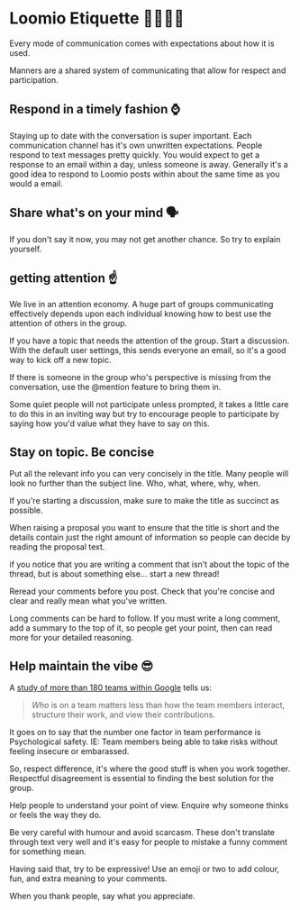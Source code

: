 # Loomio Etiquette 👨‍👩‍👧‍👦

Every mode of communication comes with expectations about how it is used.

Manners are a shared system of communicating that allow for respect and participation.

## Respond in a timely fashion ⌚️
Staying up to date with the conversation is super important. Each communication channel has it's own unwritten expectations. People respond to text messages pretty quickly. You would expect to get a response to an email within a day, unless someone is away. Generally it's a good idea to respond to Loomio posts within about the same time as you would a email.

## Share what's on your mind 🗣
If you don't say it now, you may not get another chance. So try to explain yourself. 

## getting attention ☝️
We live in an attention economy. A huge part of groups communicating effectively depends upon each individual knowing how to best use the attention of others in the group.

If you have a topic that needs the attention of the group. Start a discussion. With the default user settings, this sends everyone an email, so it's a good way to kick off a new topic. 

If there is someone in the group who's perspective is missing from the conversation, use the @mention feature to bring them in.

Some quiet people will not participate unless prompted, it takes a little care to do this in an inviting way but try to encourage people to participate by saying how you'd value what they have to say on this.

## Stay on topic. Be concise
Put all the relevant info you can very concisely in the title. Many people  will look no further than the subject line. Who, what, where, why, when.

If you're starting a discussion, make sure to make the title as succinct as possible. 

When raising a proposal you want to ensure that the title is short and the details contain just the right amount of information so people can decide by reading the proposal text.

if you notice that you are writing a comment that isn’t about the topic of the thread, but is about something else... start a new thread!

Reread your comments before you post. Check that you're concise and clear and really mean what you've written.

Long comments can be hard to follow. If you must write a long comment, add a summary to the top of it, so people get your point, then can read more for your detailed reasoning.


## Help maintain the vibe 😎

A [study of more than 180 teams within Google](https://rework.withgoogle.com/blog/five-keys-to-a-successful-google-team/) tells us: 

> _Who_ is on a team matters less than how the team members interact, structure their work, and view their contributions.

It goes on to say that the number one factor in team performance is 
Psychological safety. IE: Team members being able to take risks without feeling insecure or embarassed.

So, respect difference, it's where the good stuff is when you work together. Respectful disagreement is essential to finding the best solution for the group. 

Help people to understand your point of view. Enquire why someone thinks or feels the way they do.

Be very careful with humour and avoid scarcasm. These don't translate through text very well and it's easy for people to mistake a funny comment for something mean.

Having said that, try to be expressive! Use an emoji or two to add colour, fun, and extra meaning to your comments.

When you thank people, say what you appreciate. 
